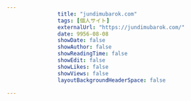 ---
                title: "jundimubarok.com"
                tags: [個人サイト]
                externalUrl: "https://jundimubarok.com/"
                date: 9956-08-08
                showDate: false
                showAuthor: false
                showReadingTime: false
                showEdit: false
                showLikes: false
                showViews: false
                layoutBackgroundHeaderSpace: false
                ---

